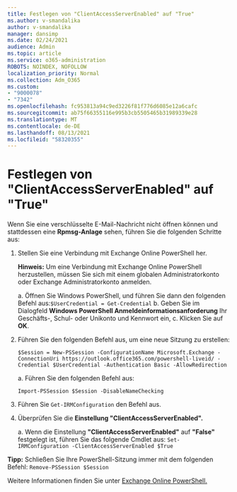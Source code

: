 ```yaml
---
title: Festlegen von "ClientAccessServerEnabled" auf "True"
ms.author: v-smandalika
author: v-smandalika
manager: dansimp
ms.date: 02/24/2021
audience: Admin
ms.topic: article
ms.service: o365-administration
ROBOTS: NOINDEX, NOFOLLOW
localization_priority: Normal
ms.collection: Adm_O365
ms.custom:
- "9000078"
- "7342"
ms.openlocfilehash: fc953813a94c9ed3226f81f776d6085e12a6cafc
ms.sourcegitcommit: ab75f66355116e995b3cb5505465b31989339e28
ms.translationtype: MT
ms.contentlocale: de-DE
ms.lasthandoff: 08/13/2021
ms.locfileid: "58320355"
---
```

# <a name="set-clientaccessserverenabled-to-true"></a>Festlegen von "ClientAccessServerEnabled" auf "True"

Wenn Sie eine verschlüsselte E-Mail-Nachricht nicht öffnen können und stattdessen eine **Rpmsg-Anlage** sehen, führen Sie die folgenden Schritte aus:

1. Stellen Sie eine Verbindung mit Exchange Online PowerShell her.

    **Hinweis:** Um eine Verbindung mit Exchange Online PowerShell herzustellen, müssen Sie sich mit einem globalen Administratorkonto oder Exchange Administratorkonto anmelden.

   a. Öffnen Sie Windows PowerShell, und führen Sie dann den folgenden Befehl aus:`$UserCredential = Get-Credential`
   b. Geben Sie im Dialogfeld **Windows PowerShell Anmeldeinformationsanforderung** Ihr Geschäfts-, Schul- oder Unikonto und Kennwort ein, c. Klicken Sie auf **OK**. 

2. Führen Sie den folgenden Befehl aus, um eine neue Sitzung zu erstellen:

    `$Session = New-PSSession -ConfigurationName Microsoft.Exchange -ConnectionUri https://outlook.office365.com/powershell-liveid/ -Credential $UserCredential -Authentication Basic -AllowRedirection`

    a. Führen Sie den folgenden Befehl aus:
    
    `Import-PSSession $Session -DisableNameChecking`

3. Führen Sie `Get-IRMConfiguration` den Befehl aus.

4. Überprüfen Sie die **Einstellung "ClientAccessServerEnabled".** 

    a. Wenn die Einstellung **"ClientAccessServerEnabled"** auf **"False"** festgelegt ist, führen Sie das folgende Cmdlet aus: `Set-IRMConfiguration -ClientAccessServerEnabled $True`

**Tipp:** Schließen Sie Ihre PowerShell-Sitzung immer mit dem folgenden Befehl: `Remove-PSSession $Session`

Weitere Informationen finden Sie unter [Exchange Online PowerShell.](https://docs.microsoft.com/powershell/exchange/connect-to-exchange-online-powershell)

